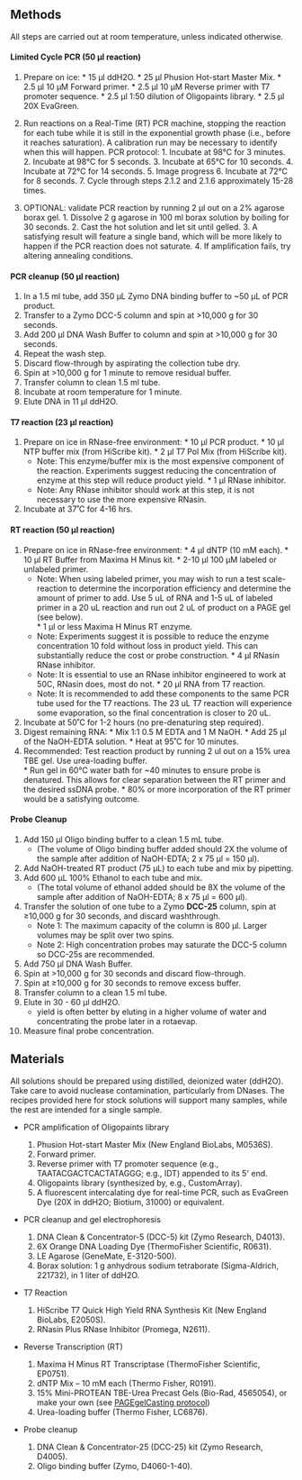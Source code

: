 
## Methods
All steps are carried out at room temperature, unless indicated otherwise.

#### Limited Cycle PCR (50 μl reaction)
  1.	Prepare on ice:
	* 15 μl ddH2O.
	* 25 μl Phusion Hot-start Master Mix.
	* 2.5 μl 10 µM Forward primer.
	* 2.5 μl 10 µM Reverse primer with T7 promoter sequence.
	* 2.5 μl 1:50 dilution of Oligopaints library.
	* 2.5 μl 20X EvaGreen.

  2.	Run reactions on a Real-Time (RT) PCR machine, stopping the reaction for each tube while it is still in the exponential growth phase (i.e., before it reaches saturation). A calibration run may be necessary to identify when this will happen. PCR protocol:
	1. 	Incubate at 98°C for 3 minutes.
	2. 	Incubate at 98°C for 5 seconds.
	3. 	Incubate at 65°C for 10 seconds.
	4.  Incubate at 72°C for 14 seconds.
	5.  Image progress 
	6.  Incubate at 72°C for 8 seconds.
	7.  Cycle through steps 2.1.2 and 2.1.6 approximately 15-28 times.

  3.	OPTIONAL: validate PCR reaction by running 2 µl out on a 2% agarose borax gel. 
	1. Dissolve 2 g agarose in 100 ml borax solution by boiling for 30 seconds.
	2. Cast the hot solution and let sit until gelled.
	3. A satisfying result will feature a single band, which will be more likely to happen if the PCR reaction does not saturate.
	4. If amplification fails, try altering annealing conditions.

#### PCR cleanup (50 µl reaction)
  1.	In a 1.5 ml tube, add 350 μL Zymo DNA binding buffer to ~50 μL of PCR product.
  2.	Transfer to a Zymo DCC-5 column and spin at >10,000 g for 30 seconds.
  3.	Add 200 µl DNA Wash Buffer to column and spin at >10,000 g for 30 seconds.
  4.	Repeat the wash step.
  5.	Discard flow-through by aspirating the collection tube dry.
  6.	Spin at >10,000 g for 1 minute to remove residual buffer.
  7.	Transfer column to clean 1.5 ml tube.
  8.	Incubate at room temperature for 1 minute.
  9.	Elute DNA in 11 µl ddH2O.

#### T7 reaction (23 μl reaction)
  1.	Prepare on ice in RNase-free environment:
	* 10 µl PCR product.
	* 10 µl NTP buffer mix (from HiScribe kit).
	* 2 µl T7 Pol Mix (from HiScribe kit).
		* Note: This enzyme/buffer mix is the most expensive component of the reaction. Experiments suggest reducing the concentration of enzyme at this step will reduce product yield. 
	* 1 µl RNase inhibitor.
		* Note: Any RNase inhibitor should work at this step, it is not necessary to use the more expensive RNasin.
  2.	Incubate at 37˚C for 4-16 hrs.

#### RT reaction (50 µl reaction)
  1.	Prepare on ice in RNase-free environment:
	* 4 µl dNTP (10 mM each).
	* 10 µl RT Buffer from Maxima H Minus kit.
	* 2-10 µl 100 μM labeled or unlabeled primer.
		* Note: When using labeled primer, you may wish to run a test scale-reaction to determine the incorporation efficiency and determine the amount of primer to add. Use 5 uL of RNA and 1-5 uL of labeled primer in a 20 uL reaction and run out 2 uL of product on a PAGE gel (see below).  
	* 1 µl or less Maxima H Minus RT enzyme.
		* Note: Experiments suggest it is possible to reduce the enzyme concentration 10 fold without loss in product yield.  This can substantially reduce the cost or probe construction.
	* 4 µl RNasin RNase inhibitor.
		* Note: It is essential to use an RNase inhibitor engineered to work at 50C, RNasin does, most do not.
	* 20 µl RNA from T7 reaction.
		* Note: It is recommended to add these components to the same PCR tube used for the T7 reactions.  The 23 uL T7 reaction will experience some evaporation, so the final concentration is closer to 20 uL.
  2.	Incubate at 50˚C for 1-2 hours (no pre-denaturing step required).
  3.	Digest remaining RNA:
	* Mix 1:1 0.5 M EDTA and 1 M NaOH.
	* Add 25 µl of the NaOH-EDTA solution.
	* Heat at 95˚C for 10 minutes.
  4.	Recommended: Test reaction product by running 2 ul out on a 15% urea TBE gel.  Use urea-loading buffer.  
	* Run gel in 60°C water bath for ~40 minutes to ensure probe is denatured. This allows for clear separation between the RT primer and the desired ssDNA probe.
	*  80% or more incorporation of the RT primer would be a satisfying outcome.

#### Probe Cleanup
1.	Add 150 μl Oligo binding buffer to a clean 1.5 mL tube. 
	* (The volume of Oligo binding buffer added should 2X the volume of the sample after addition of NaOH-EDTA; 2 x 75 µl = 150 µl).
3.	Add NaOH-treated RT product (75 μL) to each tube and mix by pipetting.	
2.	Add 600 μL 100% Ethanol to each tube and mix. 
	 * (The total volume of ethanol added should be 8X the volume of the sample after addition of NaOH-EDTA; 8 x 75 µl = 600 µl).
3.	Transfer the solution of one tube to a Zymo **DCC-25** column, spin at ≥10,000 g for 30 seconds, and discard washthrough. 
	- Note 1: The maximum capacity of the column is 800 µl. Larger volumes may be split over two spins. 
	- Note 2: High concentration probes may saturate the DCC-5 column so DCC-25s are recommended.   
4.	Add 750 μl DNA Wash Buffer.
5.	Spin at >10,000 g for 30 seconds and discard flow-through.
6.	Spin at ≥10,000 g for 30 seconds to remove excess buffer.
7.	Transfer column to a clean 1.5 ml tube.
8.	Elute in 30 - 60 μl ddH2O.
	* yield is often better by eluting in a higher volume of water and concentrating the probe later in a rotaevap. 
9.	Measure final probe concentration.


## Materials
All solutions should be prepared using distilled, deionized water (ddH2O). Take care to avoid nuclease contamination, particularly from DNases. The recipes provided here for stock solutions will support many samples, while the rest are intended for a single sample.

* PCR amplification of Oligopaints library
  1.	Phusion Hot-start Master Mix (New England BioLabs, M0536S).
  2.	Forward primer.
  3.	Reverse primer with T7 promoter sequence (e.g., TAATACGACTCACTATAGGG; e.g., IDT) appended to its 5' end.
  4.	Oligopaints library (synthesized by, e.g., CustomArray).
  5.	A fluorescent intercalating dye for real-time PCR, such as EvaGreen Dye (20X in ddH2O; Biotium, 31000) or equivalent.

* PCR cleanup and gel electrophoresis
  1.	DNA Clean & Concentrator-5 (DCC-5) kit (Zymo Research, D4013).
  2.	6X Orange DNA Loading Dye (ThermoFisher Scientific, R0631).
  3.	LE Agarose (GeneMate, E-3120-500).
  4.	Borax solution: 1 g anhydrous sodium tetraborate (Sigma-Aldrich, 221732), in 1 liter of ddH2O.

* T7 Reaction
  1.	HiScribe T7 Quick High Yield RNA Synthesis Kit (New England BioLabs, E2050S).
  2.	RNasin Plus RNase Inhibitor (Promega, N2611).

* Reverse Transcription (RT)
  1.	Maxima H Minus RT Transcriptase (ThermoFisher Scientific, EP0751).
  2.	dNTP Mix – 10 mM each (Thermo Fisher, R0191).
  3.	15% Mini-PROTEAN TBE-Urea Precast Gels (Bio-Rad, 4565054), or make your own (see [PAGEgelCasting protocol](https://github.com/BoettigerLab/protocols/blob/master/PAGEgelCasting.md))
  4. Urea-loading buffer (Thermo Fisher, LC6876).

* Probe cleanup
  1.	DNA Clean & Concentrator-25 (DCC-25) kit (Zymo Research, D4005).
  2.	Oligo binding buffer (Zymo, D4060-1-40).

